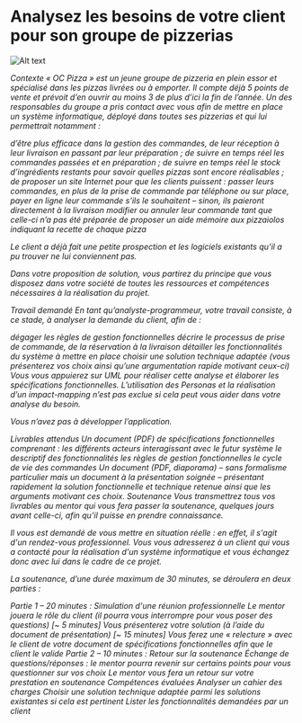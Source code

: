 <h1>Analysez les besoins de votre client pour son groupe de pizzerias</h1>

![Alt text](https://github.com/Maximedu13/Analysez-les-besoins-de-votre-client-pour-son-groupe-de-pizzerias/logo.png?raw=true "Title")

<em> Contexte
« OC Pizza » est un jeune groupe de pizzeria en plein essor et spécialisé dans les pizzas livrées ou à emporter. Il compte déjà 5 points de vente et prévoit d’en ouvrir au moins 3 de plus d’ici la fin de l’année. Un des responsables du groupe a pris contact avec vous afin de mettre en place un système informatique, déployé dans toutes ses pizzerias et qui lui permettrait notamment :

d’être plus efficace dans la gestion des commandes, de leur réception à leur livraison en passant par leur préparation ;
de suivre en temps réel les commandes passées et en préparation ;
de suivre en temps réel le stock d’ingrédients restants pour savoir quelles pizzas sont encore réalisables ;
de proposer un site Internet pour que les clients puissent :
passer leurs commandes, en plus de la prise de commande par téléphone ou sur place,
payer en ligne leur commande s’ils le souhaitent – sinon, ils paieront directement à la livraison
modifier ou annuler leur commande tant que celle-ci n’a pas été préparée
de proposer un aide mémoire aux pizzaiolos indiquant la recette de chaque pizza

Le client a déjà fait une petite prospection et les logiciels existants qu’il a pu trouver ne lui conviennent pas.

Dans votre proposition de solution, vous partirez du principe que vous disposez dans votre société de toutes les ressources et compétences nécessaires à la réalisation du projet.

Travail demandé
En tant qu’analyste-programmeur, votre travail consiste, à ce stade, à analyser la demande du client, afin de :

dégager les règles de gestion fonctionnelles
décrire le processus de prise de commande, de la réservation à la livraison
détailler les fonctionnalités du système à mettre en place
choisir une solution technique adaptée (vous présenterez vos choix ainsi qu’une argumentation rapide motivant ceux-ci)
Vous vous appuierez sur UML pour réaliser cette analyse et élaborer les spécifications fonctionnelles. L’utilisation des Personas et la réalisation d’un impact-mapping n’est pas exclue si cela peut vous aider dans votre analyse du besoin.

 Vous n’avez pas à développer l’application.

Livrables attendus
Un document (PDF) de spécifications fonctionnelles comprenant :
les différents acteurs interagissant avec le futur système
le descriptif des fonctionnalités
les règles de gestion fonctionnelles
le cycle de vie des commandes
Un document (PDF, diaporama) – sans formalisme particulier mais un document à la présentation soignée – présentant rapidement la solution fonctionnelle et technique retenue ainsi que les arguments motivant ces choix.
Soutenance
Vous transmettrez tous vos livrables au mentor qui vous fera passer la soutenance, quelques jours avant celle-ci, afin qu’il puisse en prendre connaissance.

Il vous est demandé de vous mettre en situation réelle : en effet, il s'agit d'un rendez-vous professionnel. Vous vous adresserez à un client qui vous a contacté pour la réalisation d'un système informatique et vous échangez donc avec lui dans le cadre de ce projet.‌

La soutenance, d’une durée maximum de 30 minutes, se déroulera en deux parties :

Partie 1 – 20 minutes : Simulation d'une réunion professionnelle
Le mentor jouera le rôle du client (il pourra vous interrompre pour vous poser des questions)
[~ 5 minutes] Vous présenterez votre solution (à l’aide du document de présentation)
[~ 15 minutes] Vous ferez une « relecture » avec le client de votre document de spécifications fonctionnelles afin que le client le valide
Partie 2 – 10 minutes : Retour sur la soutenance
Échange de questions/réponses : le mentor pourra revenir sur certains points pour vous questionner sur vos choix
Le mentor vous fera un retour sur votre prestation en soutenance
Compétences évaluées
Analyser un cahier des charges
Choisir une solution technique adaptée parmi les solutions existantes si cela est pertinent
Lister les fonctionnalités demandées par un client
</em>
